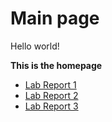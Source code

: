 # Main page

Hello world!

**This is the homepage**

- [Lab Report 1](https://luke-sheltraw.github.io/cse15l-lab-reports/lab-report-1-week-2.html)
- [Lab Report 2](https://luke-sheltraw.github.io/cse15l-lab-reports/lab-report-2-week-4.html)
- [Lab Report 3](https://luke-sheltraw.github.io/cse15l-lab-reports/lab-report-3-week-6.html)

